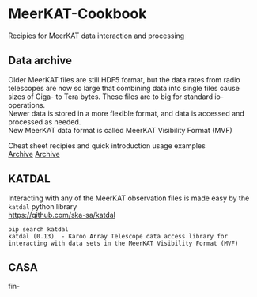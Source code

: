 # MeerKAT-Cookbook
Recipies for MeerKAT data interaction and processing


## Data archive
Older MeerKAT files are still HDF5 format, but the data rates from radio telescopes are now so large that combining data into single files cause sizes of Giga- to Tera bytes.
These files are to big for standard io-operations.     
Newer data is stored in a more flexible format, and data is accessed and processed as needed.    
New MeerKAT data format is called MeerKAT Visibility Format (MVF)

Cheat sheet recipies and quick introduction usage examples    
[Archive](https://github.com/ska-sa/MeerKAT-Cookbook/tree/master/archive)
[Archive](https://github.com/rubyvanrooyen/MeerKAT-Cookbook/tree/master/archive)

## KATDAL
Interacting with any of the MeerKAT observation files is made easy by the `katdal` python library   
https://github.com/ska-sa/katdal

```
pip search katdal
katdal (0.13)  - Karoo Array Telescope data access library for interacting with data sets in the MeerKAT Visibility Format (MVF)
```


## CASA

 fin-
